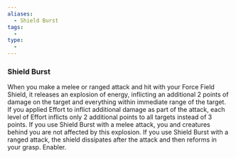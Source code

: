 ```yaml
---
aliases:
  - Shield Burst
tags:
  - 
type:
  - 
---
```

### Shield Burst

When you make a melee or ranged attack and hit with your Force Field Shield, it releases an explosion of energy, inflicting an additional 2 points of damage on the target and everything within immediate range of the target. If you applied Effort to inflict additional damage as part of the attack, each level of Effort inflicts only 2 additional points to all targets instead of 3 points. If you use Shield Burst with a melee attack, you and creatures behind you are not affected by this explosion. If you use Shield Burst with a ranged attack, the shield dissipates after the attack and then reforms in your grasp. Enabler.